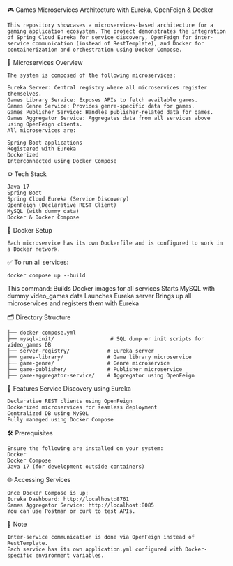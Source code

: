 🎮 Games Microservices Architecture with Eureka, OpenFeign & Docker
```
This repository showcases a microservices-based architecture for a gaming application ecosystem. The project demonstrates the integration of Spring Cloud Eureka for service discovery, OpenFeign for inter-service communication (instead of RestTemplate), and Docker for containerization and orchestration using Docker Compose.
```

🧱 Microservices Overview
```
The system is composed of the following microservices:

Eureka Server: Central registry where all microservices register themselves.
Games Library Service: Exposes APIs to fetch available games.
Games Genre Service: Provides genre-specific data for games.
Games Publisher Service: Handles publisher-related data for games.
Games Aggregator Service: Aggregates data from all services above using OpenFeign clients.
All microservices are:

Spring Boot applications
Registered with Eureka
Dockerized
Interconnected using Docker Compose
```

⚙️ Tech Stack
```
Java 17
Spring Boot
Spring Cloud Eureka (Service Discovery)
OpenFeign (Declarative REST Client)
MySQL (with dummy data)
Docker & Docker Compose
```

🐳 Docker Setup
```
Each microservice has its own Dockerfile and is configured to work in a Docker network.
```

✅ To run all services:
```
docker compose up --build
```
This command:
Builds Docker images for all services
Starts MySQL with dummy video_games data
Launches Eureka server
Brings up all microservices and registers them with Eureka

🗂 Directory Structure
```
├── docker-compose.yml
├── mysql-init/                  # SQL dump or init scripts for video_games DB
├── server-registry/            # Eureka server
├── games-library/              # Game library microservice
├── game-genre/                 # Genre microservice
├── game-publisher/             # Publisher microservice
├── game-aggregator-service/    # Aggregator using OpenFeign
```
🧪 Features Service Discovery using Eureka
```
Declarative REST clients using OpenFeign
Dockerized microservices for seamless deployment
Centralized DB using MySQL
Fully managed using Docker Compose
```
🛠️ Prerequisites
```
Ensure the following are installed on your system:
Docker
Docker Compose
Java 17 (for development outside containers)
```
🌐 Accessing Services
```
Once Docker Compose is up:
Eureka Dashboard: http://localhost:8761
Games Aggregator Service: http://localhost:8085
You can use Postman or curl to test APIs.
```
📌 Note
```
Inter-service communication is done via OpenFeign instead of RestTemplate.
Each service has its own application.yml configured with Docker-specific environment variables.
```
